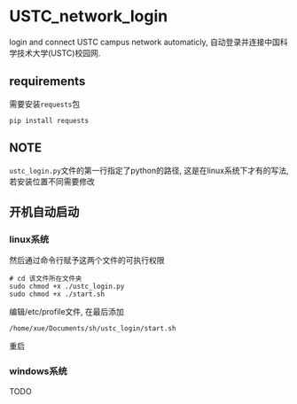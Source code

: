 # USTC_network_login
login and connect USTC campus network automaticly, 自动登录并连接中国科学技术大学(USTC)校园网.

## requirements
需要安装`requests`包
```shell
pip install requests
```
## NOTE
`ustc_login.py`文件的第一行指定了python的路径, 这是在linux系统下才有的写法, 若安装位置不同需要修改
## 开机自动启动
### linux系统
然后通过命令行赋予这两个文件的可执行权限
```shell
# cd 该文件所在文件夹
sudo chmod +x ./ustc_login.py
sudo chmod +x ./start.sh
```
编辑/etc/profile文件, 在最后添加
```shell
/home/xue/Documents/sh/ustc_login/start.sh
```
重启

### windows系统
TODO
